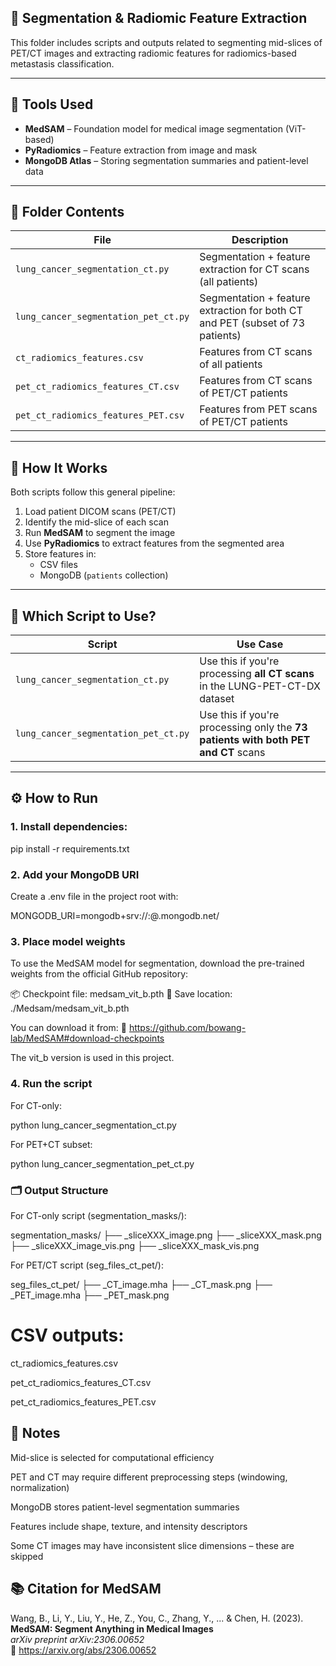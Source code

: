 ## 🧠 Segmentation & Radiomic Feature Extraction

This folder includes scripts and outputs related to segmenting mid-slices of PET/CT images and extracting radiomic features for radiomics-based metastasis classification.

---

## 🧰 Tools Used

- **MedSAM** – Foundation model for medical image segmentation (ViT-based)
- **PyRadiomics** – Feature extraction from image and mask
- **MongoDB Atlas** – Storing segmentation summaries and patient-level data

---

## 📁 Folder Contents

| File | Description |
|------|-------------|
| `lung_cancer_segmentation_ct.py` | Segmentation + feature extraction for CT scans (all patients) |
| `lung_cancer_segmentation_pet_ct.py` | Segmentation + feature extraction for both CT and PET (subset of 73 patients) |
| `ct_radiomics_features.csv` | Features from CT scans of all patients |
| `pet_ct_radiomics_features_CT.csv` | Features from CT scans of PET/CT patients |
| `pet_ct_radiomics_features_PET.csv` | Features from PET scans of PET/CT patients |

---

## 🧪 How It Works

Both scripts follow this general pipeline:

1. Load patient DICOM scans (PET/CT)
2. Identify the mid-slice of each scan
3. Run **MedSAM** to segment the image
4. Use **PyRadiomics** to extract features from the segmented area
5. Store features in:
   - CSV files
   - MongoDB (`patients` collection)

---

## 🧭 Which Script to Use?

| Script | Use Case |
|--------|----------|
| `lung_cancer_segmentation_ct.py` | Use this if you're processing **all CT scans** in the LUNG-PET-CT-DX dataset |
| `lung_cancer_segmentation_pet_ct.py` | Use this if you're processing only the **73 patients with both PET and CT** scans |

---

## ⚙️ How to Run

### 1. Install dependencies:

pip install -r requirements.txt

### 2. Add your MongoDB URI
Create a .env file in the project root with:

MONGODB_URI=mongodb+srv://<username>:<password>@<cluster>.mongodb.net/

### 3. Place model weights
To use the MedSAM model for segmentation, download the pre-trained weights from the official GitHub repository:

📦 Checkpoint file: medsam_vit_b.pth
📁 Save location: ./Medsam/medsam_vit_b.pth

You can download it from:
🔗 https://github.com/bowang-lab/MedSAM#download-checkpoints

The vit_b version is used in this project.

### 4. Run the script
For CT-only:

python lung_cancer_segmentation_ct.py

For PET+CT subset:

python lung_cancer_segmentation_pet_ct.py

### 🗂 Output Structure
For CT-only script (segmentation_masks/):

segmentation_masks/
├── <patientID>_sliceXXX_image.png
├── <patientID>_sliceXXX_mask.png
├── <patientID>_sliceXXX_image_vis.png
├── <patientID>_sliceXXX_mask_vis.png

For PET/CT script (seg_files_ct_pet/):

seg_files_ct_pet/
├── <patientID>_CT_image.mha
├── <patientID>_CT_mask.png
├── <patientID>_PET_image.mha
├── <patientID>_PET_mask.png

# CSV outputs:

ct_radiomics_features.csv

pet_ct_radiomics_features_CT.csv

pet_ct_radiomics_features_PET.csv


## 📌 Notes
Mid-slice is selected for computational efficiency

PET and CT may require different preprocessing steps (windowing, normalization)

MongoDB stores patient-level segmentation summaries

Features include shape, texture, and intensity descriptors

Some CT images may have inconsistent slice dimensions – these are skipped

## 📚 Citation for MedSAM

Wang, B., Li, Y., Liu, Y., He, Z., You, C., Zhang, Y., ... & Chen, H. (2023).  
**MedSAM: Segment Anything in Medical Images**  
*arXiv preprint arXiv:2306.00652*  
🔗 https://arxiv.org/abs/2306.00652








